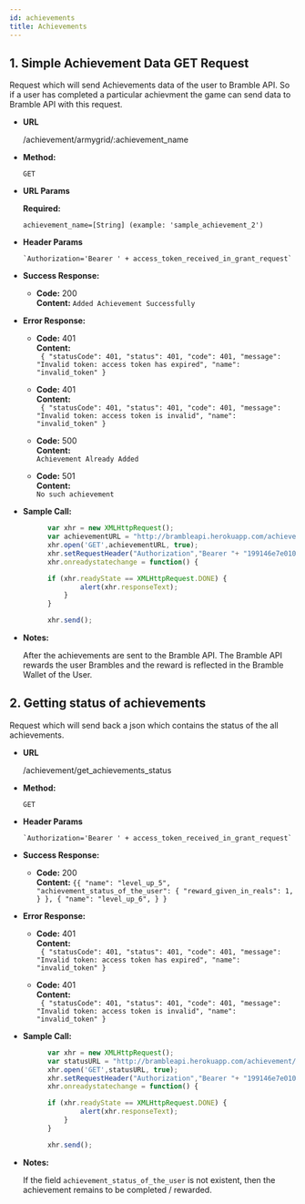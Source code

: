 ```yaml
---
id: achievements
title: Achievements
---
```

**1.**
**Simple Achievement Data GET Request**
----

Request which will send Achievements data of the user to Bramble API. So if a user has completed a particular achievment the game can send data to Bramble API with this request.

* **URL**

    /achievement/armygrid/:achievement_name

* **Method:**

  `GET`
  
*  **URL Params**

   **Required:**

      `achievement_name=[String] (example: 'sample_achievement_2')`  

* **Header Params**

      `Authorization='Bearer ' + access_token_received_in_grant_request`

* **Success Response:**

  * **Code:** 200 <br />
    **Content:** `Added Achievement Successfully`

* **Error Response:**

  * **Code:** 401 <br />
    **Content:** <br/>
    ` {
    "statusCode": 401,
    "status": 401,
    "code": 401,
    "message": "Invalid token: access token has expired",
    "name": "invalid_token"
    }`

  * **Code:** 401 <br />
    **Content:** <br/>
    ` {
    "statusCode": 401,
    "status": 401,
    "code": 401,
    "message": "Invalid token: access token is invalid",
    "name": "invalid_token"
   }`

  * **Code:** 500 <br />
    **Content:** <br/>
    `Achievement Already Added`

  * **Code:** 501 <br />
    **Content:** <br/>
    `No such achievement`


* **Sample Call:**

  ```javascript
        var xhr = new XMLHttpRequest();
        var achievementURL = "http://brambleapi.herokuapp.com/achievement/armygrid/sample_achievement_2";
        xhr.open('GET',achievementURL, true);
        xhr.setRequestHeader("Authorization","Bearer "+ "199146e7e010ffa216301333b4c8cc14b9184958");
        xhr.onreadystatechange = function() {

        if (xhr.readyState == XMLHttpRequest.DONE) {
                alert(xhr.responseText);
            }
        }

        xhr.send();
  ```

* **Notes:**

  After the achievements are sent to the Bramble API. The Bramble API rewards the user Brambles and the reward is reflected in the Bramble Wallet of the User.


**2.**
**Getting status of achievements**
----

Request which will send back a json which contains the status of the all achievements.

* **URL**

    /achievement/get_achievements_status

* **Method:**

  `GET`
  
* **Header Params**

      `Authorization='Bearer ' + access_token_received_in_grant_request`

* **Success Response:**

  * **Code:** 200 <br />
    **Content:** `{{
              "name": "level_up_5",
            "achievement_status_of_the_user": {
            "reward_given_in_reals": 1,
            }
        },
        {
            "name": "level_up_6",
        }
    }`

* **Error Response:**

  * **Code:** 401 <br />
    **Content:** <br/>
    ` {
    "statusCode": 401,
    "status": 401,
    "code": 401,
    "message": "Invalid token: access token has expired",
    "name": "invalid_token"
    }`

  * **Code:** 401 <br />
    **Content:** <br/>
    ` {
    "statusCode": 401,
    "status": 401,
    "code": 401,
    "message": "Invalid token: access token is invalid",
    "name": "invalid_token"
   }`


* **Sample Call:**

  ```javascript
        var xhr = new XMLHttpRequest();
        var statusURL = "http://brambleapi.herokuapp.com/achievement/get_achievements_status";
        xhr.open('GET',statusURL, true);
        xhr.setRequestHeader("Authorization","Bearer "+ "199146e7e010ffa216301333b4c8cc14b9184958");
        xhr.onreadystatechange = function() {

        if (xhr.readyState == XMLHttpRequest.DONE) {
                alert(xhr.responseText);
            }
        }

        xhr.send();
  ```

* **Notes:**

  If the field `achievement_status_of_the_user` is not existent, then the achievement remains to be completed / rewarded.